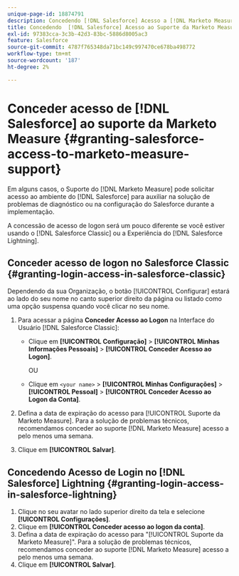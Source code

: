 ```yaml
---
unique-page-id: 18874791
description: Concedendo [!DNL Salesforce] Acesso a [!DNL Marketo Measure] Suporte - [!DNL Marketo Measure]
title: Concedendo  [!DNL Salesforce] Acesso ao Suporte da Marketo Measure
exl-id: 97383cca-3c3b-42d3-83bc-5886d8005ac3
feature: Salesforce
source-git-commit: 4787f765348da71bc149c997470ce678ba498772
workflow-type: tm+mt
source-wordcount: '187'
ht-degree: 2%

---
```


# Conceder acesso de [!DNL Salesforce] ao suporte da Marketo Measure {#granting-salesforce-access-to-marketo-measure-support}

Em alguns casos, o Suporte do [!DNL Marketo Measure] pode solicitar acesso ao ambiente do [!DNL Salesforce] para auxiliar na solução de problemas de diagnóstico ou na configuração do Salesforce durante a implementação.

A concessão de acesso de logon será um pouco diferente se você estiver usando o [!DNL Salesforce Classic] ou a Experiência do [!DNL Salesforce Lightning].

## Conceder acesso de logon no Salesforce Classic {#granting-login-access-in-salesforce-classic}

Dependendo da sua Organização, o botão [!UICONTROL Configurar] estará ao lado do seu nome no canto superior direito da página ou listado como uma opção suspensa quando você clicar no seu nome.

1. Para acessar a página **Conceder Acesso ao Logon** na Interface do Usuário [!DNL Salesforce Classic]:

   * Clique em **[!UICONTROL Configuração]** > **[!UICONTROL Minhas Informações Pessoais]** > **[!UICONTROL Conceder Acesso ao Logon]**.

     OU

   * Clique em `<your name>` > **[!UICONTROL Minhas Configurações]** > **[!UICONTROL Pessoal]** > **[!UICONTROL Conceder Acesso ao Logon da Conta]**.

1. Defina a data de expiração do acesso para [!UICONTROL Suporte da Marketo Measure]. Para a solução de problemas técnicos, recomendamos conceder ao suporte [!DNL Marketo Measure] acesso a pelo menos uma semana.
1. Clique em **[!UICONTROL Salvar]**.

## Concedendo Acesso de Login no [!DNL Salesforce] Lightning {#granting-login-access-in-salesforce-lightning}

1. Clique no seu avatar no lado superior direito da tela e selecione **[!UICONTROL Configurações]**.
1. Clique em **[!UICONTROL Conceder acesso ao logon da conta]**.
1. Defina a data de expiração do acesso para &quot;[!UICONTROL Suporte da Marketo Measure]&quot;. Para a solução de problemas técnicos, recomendamos conceder ao suporte [!DNL Marketo Measure] acesso a pelo menos uma semana.
1. Clique em **[!UICONTROL Salvar]**.

